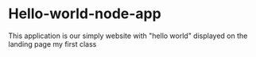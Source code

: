 # Hello-world-node-app
This application is our simply website with "hello world" displayed on the landing page
my first class
